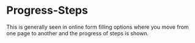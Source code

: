 # Progress-Steps
This is generally seen in online form filling options where you move from one page to another and the progress of steps is shown.
